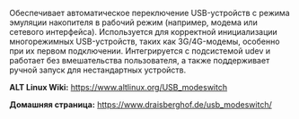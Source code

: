 Обеспечивает автоматическое переключение USB-устройств с режима эмуляции накопителя в рабочий режим (например, модема или сетевого интерфейса).
Используется для корректной инициализации многорежимных USB-устройств, таких как 3G/4G-модемы, особенно при их первом подключении.
Интегрируется с подсистемой udev и работает без вмешательства пользователя, а также поддерживает ручной запуск для нестандартных устройств.

**ALT Linux Wiki:** <https://www.altlinux.org/USB_modeswitch>

**Домашняя страница:** <https://www.draisberghof.de/usb_modeswitch/>
